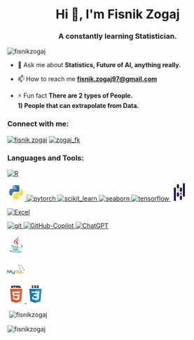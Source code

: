 <h1 align="center">Hi 👋, I'm Fisnik Zogaj</h1>
<h3 align="center">A constantly learning Statistician.</h3>

<p align="left"> <img src="https://komarev.com/ghpvc/?username=fisnikzogaj&label=Profile%20views&color=0e75b6&style=flat" alt="fisnikzogaj" /> </p>

<!--<p align="left"> <a href="https://github.com/ryo-ma/github-profile-trophy"><img src="https://github-profile-trophy.vercel.app/?username=fisnikzogaj" alt="fisnikzogaj" /></a> </p>-->

- 💬 Ask me about **Statistics, Future of AI, anything really.**

- 📫 How to reach me **fisnik.zogaj97@gmail.com**

- ⚡ Fun fact **There are 2 types of People. <br> 1) People that can extrapolate from Data.**

<h3 align="left">Connect with me:</h3>
<p align="left">
<a href="https://kaggle.com/fisnik zogaj" target="blank"><img align="center" src="https://raw.githubusercontent.com/rahuldkjain/github-profile-readme-generator/master/src/images/icons/Social/kaggle.svg" alt="fisnik zogaj" height="30" width="40" /></a>
<a href="https://instagram.com/zogaj_fk" target="blank"><img align="center" src="https://raw.githubusercontent.com/rahuldkjain/github-profile-readme-generator/master/src/images/icons/Social/instagram.svg" alt="zogaj_fk" height="30" width="40" /></a>
</p>

 
<!-- language and tools -->
<h3 align="left">Languages and Tools:</h3>
<p align="left"> 
<a href="https://cran.r-project.org/index.html" target="_blank" rel="noreferrer"> <img src="https://cran.r-project.org/Rlogo.svg" alt="R" width="40" height="40"/> </a>
  
<a href="https://www.python.org" target="_blank" rel="noreferrer"> <img src="https://raw.githubusercontent.com/devicons/devicon/master/icons/python/python-original.svg" alt="python" width="40" height="40"/> </a> 
<a href="https://pytorch.org/" target="_blank" rel="noreferrer"> <img src="https://www.vectorlogo.zone/logos/pytorch/pytorch-icon.svg" alt="pytorch" width="40" height="40"/> </a> 
<a href="https://scikit-learn.org/" target="_blank" rel="noreferrer"> 
<img src="https://upload.wikimedia.org/wikipedia/commons/0/05/Scikit_learn_logo_small.svg" alt="scikit_learn" width="40" height="40"/> </a> 
<a href="https://seaborn.pydata.org/" target="_blank" rel="noreferrer"> <img src="https://seaborn.pydata.org/_images/logo-mark-lightbg.svg" alt="seaborn" width="40" height="40"/> </a> 
<a href="https://www.tensorflow.org" target="_blank" rel="noreferrer"> <img src="https://www.vectorlogo.zone/logos/tensorflow/tensorflow-icon.svg" alt="tensorflow" width="40" height="40"/> </a>
<a href="https://pandas.pydata.org/" target="_blank" rel="noreferrer"> <img src="https://raw.githubusercontent.com/devicons/devicon/2ae2a900d2f041da66e950e4d48052658d850630/icons/pandas/pandas-original.svg" alt="pandas" width="40" height="40"/> </a> 
 
 <a href="https://www.microsoft.com" target="_blank" rel="noreferrer"> <img src="https://img-prod-cms-rt-microsoft-com.akamaized.net/cms/api/am/imageFileData/RE2PRmJ?ver=cf0f&q=90&m=6&h=150&w=150&b=%23FFFFFFFF&f=jpg&o=f&aim=true" alt="Excel" width="40" height="40"/> </a>
 
<a href="https://git-scm.com/" target="_blank" rel="noreferrer"> <img src="https://www.vectorlogo.zone/logos/git-scm/git-scm-icon.svg" alt="git" width="40" height="40"/> </a> 
<a href="https://github.com/features/copilot" target="_blank" rel="noreferrer"> <img src="https://user-images.githubusercontent.com/28068/123712981-02676c80-d839-11eb-919a-96ee0c895e15.png" alt="GitHub-Copilot" width="40" height="40"/> </a> 
<a href="https://chat.openai.com/" target="_blank" rel="noreferrer"> <img src="https://upload.wikimedia.org/wikipedia/commons/0/04/ChatGPT_logo.svg" alt="ChatGPT" width="40" height="40"/> </a>
</p>

<a href="https://www.java.com" target="_blank" rel="noreferrer"> <img src="https://raw.githubusercontent.com/devicons/devicon/master/icons/java/java-original.svg" alt="java" width="40" height="40"/> </a> 
  
<a href="https://www.mysql.com/" target="_blank" rel="noreferrer"> <img src="https://raw.githubusercontent.com/devicons/devicon/master/icons/mysql/mysql-original-wordmark.svg" alt="mysql" width="40" height="40"/> </a> 

<a href="https://www.w3.org/html/" target="_blank" rel="noreferrer"> <img src="https://raw.githubusercontent.com/devicons/devicon/master/icons/html5/html5-original-wordmark.svg" alt="html5" width="40" height="40"/> </a>
<a href="https://www.w3schools.com/css/" target="_blank" rel="noreferrer"> <img src="https://raw.githubusercontent.com/devicons/devicon/master/icons/css3/css3-original-wordmark.svg" alt="css3" width="40" height="40"/> </a>
</p>



 <!-- <p><img align="left" src="https://github-readme-stats.vercel.app/api/top-langs?username=fisnikzogaj&show_icons=true&locale=en&layout=compact" alt="fisnikzogaj" /></p> -->

<p>&nbsp;<img align="center" src="https://github-readme-stats.vercel.app/api?username=fisnikzogaj&show_icons=true&locale=en" alt="fisnikzogaj" /></p>

<p><img align="center" src="https://github-readme-streak-stats.herokuapp.com/?user=fisnikzogaj&" alt="fisnikzogaj" /></p>

